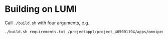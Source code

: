 # Building on LUMI
Call `./build.sh` with four arguments, e.g.
```bash
./build.sh requirements.txt /projectappl/project_465001194/apps/omniperf post_build.sh env.yaml
```
